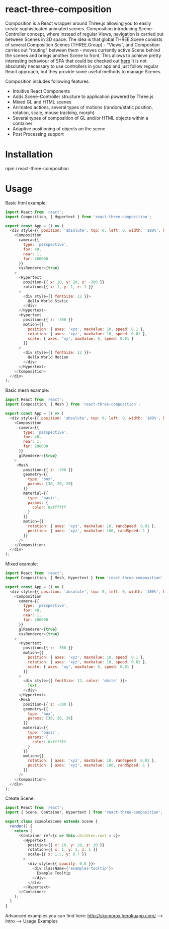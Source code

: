 # react-three-composition
Composition is a React wrapper around Three.js allowing you to easily create sophisticated animated scenes.
Composition introducing Scene-Controller concept, where instead of regular Views, navigation is carried out between Scenes in 3D space.
The idea is that global THREE.Scene consists of several Composition Scenes (THREE.Group) - "Views", and Compostion carries out "routing" between them -
moves currently active Scene behind the scenes and brings another Scene to front.
This allows to achieve pretty interesting behaviour of SPA that could be checked out <a href="http://skomorox.herokuapp.com">here</a>
It is not absolutely necessary to use controllers in your app and just follow regular React approach, but they provide some useful methods to manage Scenes.

Composition includes following features:
- Intuitive React Components
- Adds Scene-Controller structure to application powered by Three.js
- Mixed GL and HTML scenes
- Animated actions, several types of motions (random/static position, rotation, scale, mouse tracking, morph)
- Several types of composition of GL and/or HTML objects within a container
- Adaptive positioning of objects on the scene
- Post Processing support

# Installation
npm i react-three-composition

# Usage

Basic html example:
```javascript
import React from 'react';
import Composition, { Hypertext } from 'react-three-composition';

export const App = () => (
  <div style={{ position: 'absolute', top: 0, left: 0, width: '100%', height: '100%' }}>
    <Composition
      camera={{
        type: 'perspective',
        fov: 40,
        near: 1,
        far: 200000
      }}
      cssRenderer={true}
    >
      <Hypertext
        position={{ x: 10, y: 20, z: -300 }}
        rotation={{ x: 1, y: 1, z: 1 }}
      >
        <div style={{ fontSize: 12 }}>
          Hello World Static
        </div>
      </Hypertext>
      <Hypertext
        position={{ z: -300 }}
        motion={{
          position: { axes: 'xyz', maxValue: 10, speed: 0.1 },
          rotation: { axes: 'xyz', maxValue: 10, speed: 0.01 },
          scale: { axes: 'xy', maxValue: 5, speed: 0.01 }
        }}
      >
        <div style={{ fontSize: 12 }}>
          Hello World Motion
        </div>
      </Hypertext>
    </Composition>
  </div>
);
```

Basic mesh example:
```javascript
import React from 'react';
import Composition, { Mesh } from 'react-three-composition';

export const App = () => (
  <div style={{ position: 'absolute', top: 0, left: 0, width: '100%', height: '100%' }}>
    <Composition
      camera={{
        type: 'perspective',
        fov: 40,
        near: 1,
        far: 200000
      }}
      glRenderer={true}
    >
     <Mesh
        position={{ z: -300 }}
        geometry={{
          type: 'box',
          params: [30, 20, 20]
        }}
        material={{
          type: 'basic',
          params: {
            color: 0xffffff
          }
        }}
        motion={{
          rotation: { axes: 'xyz', maxValue: 10, randSpeed: 0.01 },
          position: { axes: 'xyz', maxValue: 100, randSpeed: 1 }
        }}
      />
    </Composition>
  </div>
);
```

Mixed example:
```javascript
import React from 'react';
import Composition, { Mesh, Hypertext } from 'react-three-composition';

export const App = () => (
  <div style={{ position: 'absolute', top: 0, left: 0, width: '100%', height: '100%' }}>
    <Composition
      camera={{
        type: 'perspective',
        fov: 40,
        near: 1,
        far: 200000
      }}
      glRenderer={true}
      cssRenderer={true}
    >
      <Hypertext
        position={{ z: -300 }}
        motion={{
          position: { axes: 'xyz', maxValue: 10, speed: 0.1 },
          rotation: { axes: 'xyz', maxValue: 10, speed: 0.01 },
          scale: { axes: 'xy', maxValue: 5, speed: 0.01 }
        }}
      >
        <div style={{ fontSize: 12, color: 'white' }}>
          Text
        </div>
      </Hypertext>
      <Mesh
        position={{ z: -300 }}
        geometry={{
          type: 'box',
          params: [30, 20, 20]
        }}
        material={{
          type: 'basic',
          params: {
            color: 0xffffff
          }
        }}
        motion={{
          rotation: { axes: 'xyz', maxValue: 10, randSpeed: 0.01 },
          position: { axes: 'xyz', maxValue: 100, randSpeed: 1 }
        }}
      />
    </Composition>
  </div>
);
```

Create Scene:
```javascript
import React from 'react';
import { Scene, Container, Hypertext } from 'react-three-composition';

export class ExampleScene extends Scene {
  render() {
    return (
      <Container ref={c => this.children.root = c}>
        <Hypertext
          position={{ x: 10, y: 20, z: 30 }}
          rotation={{ x: 1, y: 1, z: 1 }}
          scale={{ x: 1.5, y: 0.7 }}
        >
          <div style={{ opacity: 0.8 }}>
            <div className={'examples-tooltip'}>
              Example Tooltip
            </div>
          </div>
        </Hypertext>
      </Container>
    );
  }
}
```

Advanced examples you can find here: http://skomorox.herokuapp.com/ --> Intro --> Usage Examples